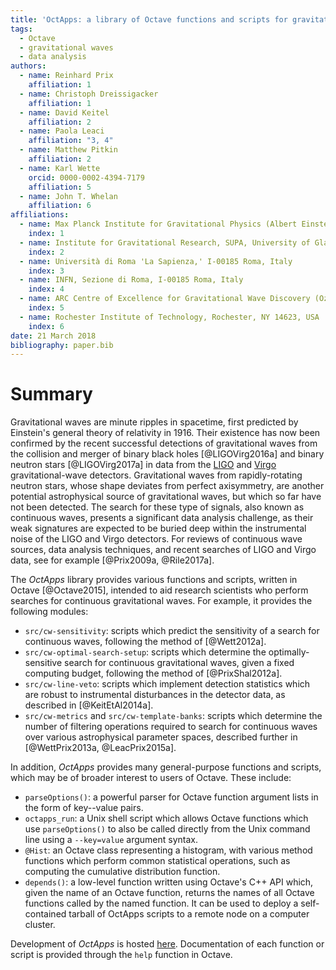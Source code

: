 ```yaml
---
title: 'OctApps: a library of Octave functions and scripts for gravitational-wave data analysis'
tags:
  - Octave
  - gravitational waves
  - data analysis
authors:
  - name: Reinhard Prix
    affiliation: 1
  - name: Christoph Dreissigacker
    affiliation: 1
  - name: David Keitel
    affiliation: 2
  - name: Paola Leaci
    affiliation: "3, 4"
  - name: Matthew Pitkin
    affiliation: 2
  - name: Karl Wette
    orcid: 0000-0002-4394-7179
    affiliation: 5
  - name: John T. Whelan
    affiliation: 6
affiliations:
  - name: Max Planck Institute for Gravitational Physics (Albert Einstein Institute), D-30167 Hannover, Germany
    index: 1
  - name: Institute for Gravitational Research, SUPA, University of Glasgow, Glasgow G12 8QQ, UK
    index: 2
  - name: Università di Roma 'La Sapienza,' I-00185 Roma, Italy
    index: 3
  - name: INFN, Sezione di Roma, I-00185 Roma, Italy
    index: 4
  - name: ARC Centre of Excellence for Gravitational Wave Discovery (OzGrav) and Centre for Gravitational Physics, Research School of Physics and Engineering, The Australian National University, ACT 0200, Australia
    index: 5
  - name: Rochester Institute of Technology, Rochester, NY 14623, USA
    index: 6
date: 21 March 2018
bibliography: paper.bib
---
```


# Summary

Gravitational waves are minute ripples in spacetime, first predicted by Einstein's general theory of relativity in 1916.
Their existence has now been confirmed by the recent successful detections of gravitational waves from the collision and merger of binary black holes [@LIGOVirg2016a] and binary neutron stars [@LIGOVirg2017a] in data from the [LIGO](https://www.ligo.org/) and [Virgo](http://www.virgo-gw.eu/) gravitational-wave detectors.
Gravitational waves from rapidly-rotating neutron stars, whose shape deviates from perfect axisymmetry, are another potential astrophysical source of gravitational waves, but which so far have not been detected.
The search for these type of signals, also known as continuous waves, presents a significant data analysis challenge, as their weak signatures are expected to be buried deep within the instrumental noise of the LIGO and Virgo detectors.
For reviews of continuous wave sources, data analysis techniques, and recent searches of LIGO and Virgo data, see for example [@Prix2009a, @Rile2017a].

The *OctApps* library provides various functions and scripts, written in Octave [@Octave2015], intended to aid research scientists who perform searches for continuous gravitational waves.
For example, it provides the following modules:

- `src/cw-sensitivity`: scripts which predict the sensitivity of a search for continuous waves, following the method of [@Wett2012a].
- `src/cw-optimal-search-setup`: scripts which determine the optimally-sensitive search for continuous gravitational waves, given a fixed computing budget, following the method of [@PrixShal2012a].
- `src/cw-line-veto`: scripts which implement detection statistics which are robust to instrumental disturbances in the detector data, as described in [@KeitEtAl2014a].
- `src/cw-metrics` and `src/cw-template-banks`: scripts which determine the number of filtering operations required to search for continuous waves over various astrophysical parameter spaces, described further in [@WettPrix2013a, @LeacPrix2015a].

In addition, *OctApps* provides many general-purpose functions and scripts, which may be of broader interest to users of Octave.
These include:

- `parseOptions()`: a powerful parser for Octave function argument lists in the form of key--value pairs.
- `octapps_run`: a Unix shell script which allows Octave functions which use `parseOptions()` to also be called directly from the Unix command line using a `--key=value` argument syntax.
- `@Hist`: an Octave class representing a histogram, with various method functions which perform common statistical operations, such as computing the cumulative distribution function.
- `depends()`: a low-level function written using Octave's C++ API which, given the name of an Octave function, returns the names of all Octave functions called by the named function. It can be used to deploy a self-contained tarball of OctApps scripts to a remote node on a computer cluster.

Development of *OctApps* is hosted [here](https://gitlab.aei.uni-hannover.de/octapps/octapps).
Documentation of each function or script is provided through the `help` function in Octave.
